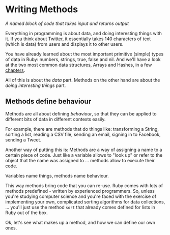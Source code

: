 # Writing Methods

*A named block of code that takes input and returns output*

Everything in programming is about data, and doing interesting things with it.
If you think about Twitter, it essentially takes 140 characters of text
(which is data) from users and displays it to other users.

You have already learned about the most important primitive (simple) types of
data in Ruby: numbers, strings, true, false and nil. And we'll have a look at
the two most common data structures, Arrays and Hashes, in a few
[chapters](/more_built_in_classes.html).

All of this is about the *data* part. Methods on the other hand are about the
*doing interesting things* part.

## Methods define behaviour

Methods are all about defining *behaviour*, so that they can be applied to
different bits of data in different contexts easily.

For example, there are methods that do things like: transforming a String,
sorting a list, reading a CSV file, sending an email, signing in to Facebook,
sending a Tweet.

Another way of putting this is: Methods are a way of assigning a name to a
certain piece of code. Just like a variable allows to "look up" or refer to
the object that the name was assigned to ... methods allow to execute their
code.

<p class="hint">
Variables name things, methods name behaviour.
</p>

This way methods bring code that you can re-use. Ruby comes with lots of
methods predefined - written by experienced programmers. So, unless you're
studying computer science and you're faced with the exercise of implementing
your own, complicated sorting algorithms for data collections, ... you'll just
use the method `sort` that already comes defined for lists in Ruby out of the
box.

Ok, let's see what makes up a method, and how we can define our own ones.

